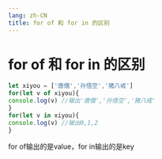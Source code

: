 ```yaml
---
lang: zh-CN
title: for of 和 for in 的区别
---
```


# for of 和 for in 的区别

```javascript
let xiyou = ['唐僧','孙悟空','猪八戒']
for(let v of xiyou){
console.log(v) //输出'唐僧','孙悟空','猪八戒'
}
for(let v in xiyou){
console.log(v) //输出0,1,2
}
```

for of输出的是value，for in输出的是key
